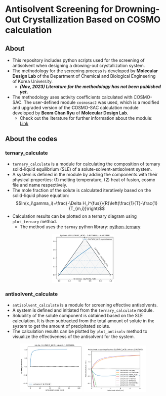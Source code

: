 # Antisolvent Screening for Drowning-Out Crystallization Based on COSMO calculation

## About

* This repository includes python scripts used for the screening of antisolvent when designing a drowing-out crystallization system.
* The methodology for the screening process is developed by **Molecular Design Lab** of the Department of Chemical and Biological Engineering of Korea University.
    * ***(Nov, 2023) Literature for the methodology has not been published yet.***
* The methodology uses activity coefficients calculated with COSMO-SAC. The user-defined module <code>cosmosac2</code> was used, which is a modified and upgraded version of the COSMO-SAC calculation module developed by **Beom Chan Ryu** of **Molecular Design Lab**.
  * Check out the literature for further information about the module: [Link](https://link.springer.com/article/10.1007/s10765-022-03141-7)

## About the codes
### ternary_calculate
* <code>ternary_calculate</code> is a module for calculating the composition of ternary solid-liquid equilibrium (SLE) of a solute-solvent-antisolvent system.
* A system is defined in the module by adding the components with their physical properties: (1) melting temperature, (2) heat of fusion, cosmo file and name respectively.
* The mole fraction of the solute is calculated iteratively based on the solid-liquid phase equation: $$ln(x_i\gamma_i)=\frac{-\Delta H_i^{fus}}{R}\left(\frac{1}{T}-\frac{1}{T_{m,i}}\right)$$
* Calculation results can be plotted on a ternary diagram using <code>plot_ternary</code> method.
    * The method uses the <code>ternay</code> python library: [python-ternary](https://github.com/marcharper/python-ternary)
<p align="center">
<img src="./images/ternary_data_plot.png" alt="ternary plot" style="width: 40%; height: 40%">
</p>

### antisolvent_calculate
* <code>antisolvent_calculate</code> is a module for screening effective antisolvents.
* A system is defined and initiated from the <code>ternary_calculate</code> module.
* Solubility of the solute component is obtained based on the SLE calculation. It is then subtracted from the total amount of solute in the system to get the amount of precipitated solute.
* The calculation results can be plotted by <code>plot_antisolv</code> method to visualize the effectiveness of the antisolvent for the system.

<p align="center">
<img src="./images/antisolvent_screening_plot.png" alt="Alt text 1" style="width: 40%"/> <img src="./images/antisolvent_screening.png" alt="Alt text 2" style="width: 40%">
</p>
